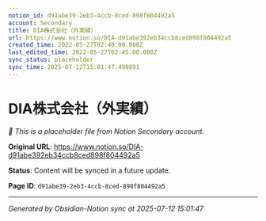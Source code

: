 ```yaml
---
notion_id: d91abe39-2eb3-4ccb-8ced-898f804492a5
account: Secondary
title: DIA株式会社（外実績）
url: https://www.notion.so/DIA-d91abe392eb34ccb8ced898f804492a5
created_time: 2022-05-27T02:40:00.000Z
last_edited_time: 2022-05-27T02:45:00.000Z
sync_status: placeholder
sync_time: 2025-07-12T15:01:47.490891
---
```


# DIA株式会社（外実績）

*🔄 This is a placeholder file from Notion Secondary account.*

**Original URL**: https://www.notion.so/DIA-d91abe392eb34ccb8ced898f804492a5

**Status**: Content will be synced in a future update.

**Page ID**: `d91abe39-2eb3-4ccb-8ced-898f804492a5`

---

*Generated by Obsidian-Notion sync at 2025-07-12 15:01:47*
